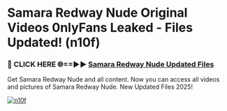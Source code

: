 # Samara Redway Nude Original Videos 0nlyFans Leaked - Files Updated! (n10f)

<h3>🔴 CLICK HERE 🌐==►► <a href="https://tinyurl.com/5h6xmrr3" rel="nofollow">Samara Redway Nude Updated Files</a></h3>

Get Samara Redway Nude and all content. Now you can access all videos and pictures of Samara Redway Nude. New Updated Files 2025!

[![n10f](https://i.imgur.com/KVD873Z.gif)](https://tinyurl.com/5h6xmrr3)
